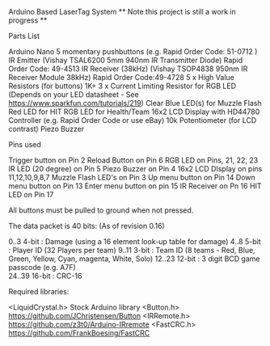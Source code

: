 Arduino Based LaserTag System
** Note this project is still a work in progress **

Parts List

Arduino Nano
5 momentary pushbuttons (e.g. Rapid Order Code: 51-0712 )
IR Emitter (Vishay TSAL6200 5mm 940nm IR Transmitter Diode) Rapid Order Code:  49-4513
IR Receiver (38kHz) (Vishay TSOP4838 950nm IR Receiver Module 38kHz) Rapid Order Code:49-4728 
5 x High Value Resistors (for buttons) 1K+
3 x Current Limiting Resistor for RGB LED (Depends on your LED datasheet - See https://www.sparkfun.com/tutorials/219) 
Clear Blue LED(s) for Muzzle Flash
Red LED for HIT
RGB LED for Health/Team
16x2 LCD Display with HD44780 Controller (e.g. Rapid Order Code or use eBay)
10k Potentiometer (for LCD contrast)
Piezo Buzzer


Pins used

Trigger button on Pin 2
Reload Button on Pin 6
RGB LED on Pins, 21, 22, 23
IR LED (20 degree) on Pin 5
Piezo Buzzer on Pin 4
16x2 LCD DIsplay on pins 11,12,10,9,8,7
Muzzle Flash LED's on Pin 3
Up menu button on Pin 14
Down menu button on Pin 13
Enter menu button on pin 15
IR Receiver on Pn 16
HIT LED on Pin 17

All buttons must be pulled to ground when not pressed. 


The data packet is 40 bits: (As of revision 0.16)

0..3     4-bit  : Damage (using a 16 element look-up table for damage) 
4..8     5-bit  : Player ID (32 Players per team)
9..11    3-bit  : Team ID (8 teams - Red, Blue, Green, Yellow, Cyan, magenta, White, Solo)
12..23   12-bit : 3 digit BCD game passcode (e.g. A7F)      
24..39   16-bit : CRC-16


Required libraries:

<LiquidCrystal.h>  Stock Arduino library
<Button.h>         https://github.com/JChristensen/Button
<IRRemote.h>       https://github.com/z3t0/Arduino-IRremote
<FastCRC.h>        https://github.com/FrankBoesing/FastCRC




